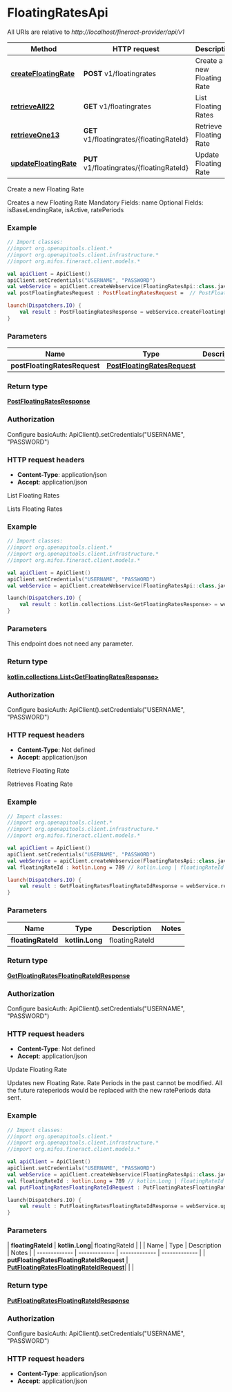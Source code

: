 # FloatingRatesApi

All URIs are relative to *http://localhost/fineract-provider/api/v1*

| Method | HTTP request | Description |
| ------------- | ------------- | ------------- |
| [**createFloatingRate**](FloatingRatesApi.md#createFloatingRate) | **POST** v1/floatingrates | Create a new Floating Rate |
| [**retrieveAll22**](FloatingRatesApi.md#retrieveAll22) | **GET** v1/floatingrates | List Floating Rates |
| [**retrieveOne13**](FloatingRatesApi.md#retrieveOne13) | **GET** v1/floatingrates/{floatingRateId} | Retrieve Floating Rate |
| [**updateFloatingRate**](FloatingRatesApi.md#updateFloatingRate) | **PUT** v1/floatingrates/{floatingRateId} | Update Floating Rate |



Create a new Floating Rate

Creates a new Floating Rate Mandatory Fields: name Optional Fields: isBaseLendingRate, isActive, ratePeriods

### Example
```kotlin
// Import classes:
//import org.openapitools.client.*
//import org.openapitools.client.infrastructure.*
//import org.mifos.fineract.client.models.*

val apiClient = ApiClient()
apiClient.setCredentials("USERNAME", "PASSWORD")
val webService = apiClient.createWebservice(FloatingRatesApi::class.java)
val postFloatingRatesRequest : PostFloatingRatesRequest =  // PostFloatingRatesRequest | 

launch(Dispatchers.IO) {
    val result : PostFloatingRatesResponse = webService.createFloatingRate(postFloatingRatesRequest)
}
```

### Parameters
| Name | Type | Description  | Notes |
| ------------- | ------------- | ------------- | ------------- |
| **postFloatingRatesRequest** | [**PostFloatingRatesRequest**](PostFloatingRatesRequest.md)|  | |

### Return type

[**PostFloatingRatesResponse**](PostFloatingRatesResponse.md)

### Authorization


Configure basicAuth:
    ApiClient().setCredentials("USERNAME", "PASSWORD")

### HTTP request headers

 - **Content-Type**: application/json
 - **Accept**: application/json


List Floating Rates

Lists Floating Rates

### Example
```kotlin
// Import classes:
//import org.openapitools.client.*
//import org.openapitools.client.infrastructure.*
//import org.mifos.fineract.client.models.*

val apiClient = ApiClient()
apiClient.setCredentials("USERNAME", "PASSWORD")
val webService = apiClient.createWebservice(FloatingRatesApi::class.java)

launch(Dispatchers.IO) {
    val result : kotlin.collections.List<GetFloatingRatesResponse> = webService.retrieveAll22()
}
```

### Parameters
This endpoint does not need any parameter.

### Return type

[**kotlin.collections.List&lt;GetFloatingRatesResponse&gt;**](GetFloatingRatesResponse.md)

### Authorization


Configure basicAuth:
    ApiClient().setCredentials("USERNAME", "PASSWORD")

### HTTP request headers

 - **Content-Type**: Not defined
 - **Accept**: application/json


Retrieve Floating Rate

Retrieves Floating Rate

### Example
```kotlin
// Import classes:
//import org.openapitools.client.*
//import org.openapitools.client.infrastructure.*
//import org.mifos.fineract.client.models.*

val apiClient = ApiClient()
apiClient.setCredentials("USERNAME", "PASSWORD")
val webService = apiClient.createWebservice(FloatingRatesApi::class.java)
val floatingRateId : kotlin.Long = 789 // kotlin.Long | floatingRateId

launch(Dispatchers.IO) {
    val result : GetFloatingRatesFloatingRateIdResponse = webService.retrieveOne13(floatingRateId)
}
```

### Parameters
| Name | Type | Description  | Notes |
| ------------- | ------------- | ------------- | ------------- |
| **floatingRateId** | **kotlin.Long**| floatingRateId | |

### Return type

[**GetFloatingRatesFloatingRateIdResponse**](GetFloatingRatesFloatingRateIdResponse.md)

### Authorization


Configure basicAuth:
    ApiClient().setCredentials("USERNAME", "PASSWORD")

### HTTP request headers

 - **Content-Type**: Not defined
 - **Accept**: application/json


Update Floating Rate

Updates new Floating Rate. Rate Periods in the past cannot be modified. All the future rateperiods would be replaced with the new ratePeriods data sent.

### Example
```kotlin
// Import classes:
//import org.openapitools.client.*
//import org.openapitools.client.infrastructure.*
//import org.mifos.fineract.client.models.*

val apiClient = ApiClient()
apiClient.setCredentials("USERNAME", "PASSWORD")
val webService = apiClient.createWebservice(FloatingRatesApi::class.java)
val floatingRateId : kotlin.Long = 789 // kotlin.Long | floatingRateId
val putFloatingRatesFloatingRateIdRequest : PutFloatingRatesFloatingRateIdRequest =  // PutFloatingRatesFloatingRateIdRequest | 

launch(Dispatchers.IO) {
    val result : PutFloatingRatesFloatingRateIdResponse = webService.updateFloatingRate(floatingRateId, putFloatingRatesFloatingRateIdRequest)
}
```

### Parameters
| **floatingRateId** | **kotlin.Long**| floatingRateId | |
| Name | Type | Description  | Notes |
| ------------- | ------------- | ------------- | ------------- |
| **putFloatingRatesFloatingRateIdRequest** | [**PutFloatingRatesFloatingRateIdRequest**](PutFloatingRatesFloatingRateIdRequest.md)|  | |

### Return type

[**PutFloatingRatesFloatingRateIdResponse**](PutFloatingRatesFloatingRateIdResponse.md)

### Authorization


Configure basicAuth:
    ApiClient().setCredentials("USERNAME", "PASSWORD")

### HTTP request headers

 - **Content-Type**: application/json
 - **Accept**: application/json

